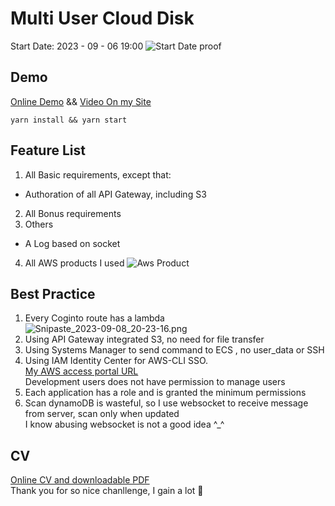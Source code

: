 # Multi User Cloud Disk
Start Date: 2023 - 09 - 06 19:00
![Start Date proof](https://s2.loli.net/2023/09/08/92b1Cc4XiFeE8pM.png)

## Demo
[Online Demo](https://aws.os120.com) && [Video On my Site](https://yu.mantoufan.com/202309082315336172)
```shell
yarn install && yarn start
```

## Feature List
1. All Basic requirements, except that:  
- Authoration of all API Gateway, including S3
2. All Bonus requirements
3. Others
- A Log based on socket
4. All AWS products I used
![Aws Product](https://s2.loli.net/2023/09/08/MrCTeptzv8YKEuR.png)

## Best Practice
1. Every Coginto route has a lambda
![Snipaste_2023-09-08_20-23-16.png](https://s2.loli.net/2023/09/08/nw2eE8NRZtKbyjl.png)
2. Using API Gateway integrated S3, no need for file transfer
3. Using Systems Manager to send command to ECS , no user_data or SSH  
4. Using IAM Identity Center for AWS-CLI SSO.  
[My AWS access portal URL](https://d-97675772b6.awsapps.com/start)  
Development users does not have permission to manage users
5. Each application has a role and is granted the minimum permissions
6. Scan dynamoDB is wasteful, so I use websocket to receive message from server, scan only when updated  
I know abusing websocket is not a good idea ^_^

## CV
[Online CV and downloadable PDF](https://cv.os120.com)  
Thank you for so nice chanllenge, I gain a lot 🙏